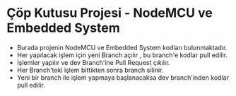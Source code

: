 # Çöp Kutusu Projesi - NodeMCU ve Embedded System

- Burada projenin NodeMCU ve Embedded System kodları bulunmaktadır.
- Her yapılacak işlem için yeni Branch açılır , bu branch'e kodlar pull edilir.
- İşlemler yapılır ve dev Branch'ine Pull Request çıkılır.
- Her Branch'teki işlem bittikten sonra branch silinir.
- Yeni bir branch ile işlem yapmaya başlanacaksa dev branch'inden kodlar pull edilir.
